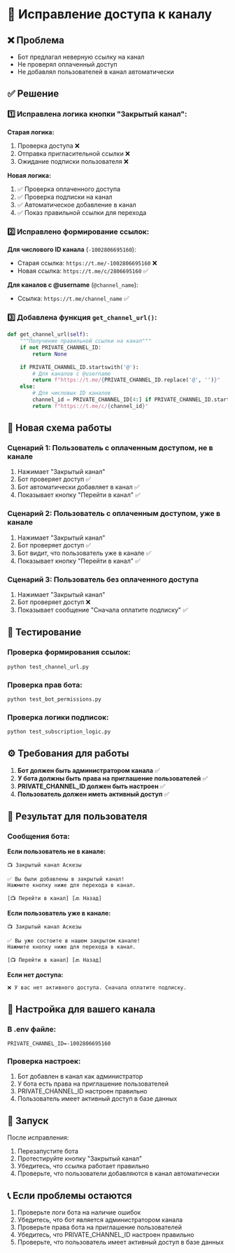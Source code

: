 # 🔧 Исправление доступа к каналу

## ❌ Проблема
- Бот предлагал неверную ссылку на канал
- Не проверял оплаченный доступ
- Не добавлял пользователей в канал автоматически

## ✅ Решение

### 1️⃣ Исправлена логика кнопки "Закрытый канал":

**Старая логика:**
1. Проверка доступа ❌
2. Отправка пригласительной ссылки ❌
3. Ожидание подписки пользователя ❌

**Новая логика:**
1. ✅ Проверка оплаченного доступа
2. ✅ Проверка подписки на канал
3. ✅ Автоматическое добавление в канал
4. ✅ Показ правильной ссылки для перехода

### 2️⃣ Исправлено формирование ссылок:

**Для числового ID канала** (`-1002806695160`):
- Старая ссылка: `https://t.me/-1002806695160` ❌
- Новая ссылка: `https://t.me/c/2806695160` ✅

**Для каналов с @username** (`@channel_name`):
- Ссылка: `https://t.me/channel_name` ✅

### 3️⃣ Добавлена функция `get_channel_url()`:

```python
def get_channel_url(self):
    """Получение правильной ссылки на канал"""
    if not PRIVATE_CHANNEL_ID:
        return None
    
    if PRIVATE_CHANNEL_ID.startswith('@'):
        # Для каналов с @username
        return f"https://t.me/{PRIVATE_CHANNEL_ID.replace('@', '')}"
    else:
        # Для числовых ID каналов
        channel_id = PRIVATE_CHANNEL_ID[4:] if PRIVATE_CHANNEL_ID.startswith('-100') else PRIVATE_CHANNEL_ID
        return f"https://t.me/c/{channel_id}"
```

## 🔄 Новая схема работы

### Сценарий 1: Пользователь с оплаченным доступом, не в канале
1. Нажимает "Закрытый канал"
2. Бот проверяет доступ ✅
3. Бот автоматически добавляет в канал ✅
4. Показывает кнопку "Перейти в канал" ✅

### Сценарий 2: Пользователь с оплаченным доступом, уже в канале
1. Нажимает "Закрытый канал"
2. Бот проверяет доступ ✅
3. Бот видит, что пользователь уже в канале ✅
4. Показывает кнопку "Перейти в канал" ✅

### Сценарий 3: Пользователь без оплаченного доступа
1. Нажимает "Закрытый канал"
2. Бот проверяет доступ ❌
3. Показывает сообщение "Сначала оплатите подписку" ✅

## 🧪 Тестирование

### Проверка формирования ссылок:
```bash
python test_channel_url.py
```

### Проверка прав бота:
```bash
python test_bot_permissions.py
```

### Проверка логики подписок:
```bash
python test_subscription_logic.py
```

## ⚙️ Требования для работы

1. **Бот должен быть администратором канала** ✅
2. **У бота должны быть права на приглашение пользователей** ✅
3. **PRIVATE_CHANNEL_ID должен быть настроен** ✅
4. **Пользователь должен иметь активный доступ** ✅

## 📱 Результат для пользователя

### Сообщения бота:

**Если пользователь не в канале:**
```
📺 Закрытый канал Аскезы

✅ Вы были добавлены в закрытый канал!
Нажмите кнопку ниже для перехода в канал.

[📺 Перейти в канал] [🔙 Назад]
```

**Если пользователь уже в канале:**
```
📺 Закрытый канал Аскезы

✅ Вы уже состоите в нашем закрытом канале!
Нажмите кнопку ниже для перехода в канал.

[📺 Перейти в канал] [🔙 Назад]
```

**Если нет доступа:**
```
❌ У вас нет активного доступа. Сначала оплатите подписку.
```

## 🔧 Настройка для вашего канала

### В .env файле:
```env
PRIVATE_CHANNEL_ID=-1002806695160
```

### Проверка настроек:
1. Бот добавлен в канал как администратор
2. У бота есть права на приглашение пользователей
3. PRIVATE_CHANNEL_ID настроен правильно
4. Пользователь имеет активный доступ в базе данных

## 🚀 Запуск

После исправления:
1. Перезапустите бота
2. Протестируйте кнопку "Закрытый канал"
3. Убедитесь, что ссылка работает правильно
4. Проверьте, что пользователи добавляются в канал автоматически

## 📞 Если проблемы остаются

1. Проверьте логи бота на наличие ошибок
2. Убедитесь, что бот является администратором канала
3. Проверьте права бота на приглашение пользователей
4. Убедитесь, что PRIVATE_CHANNEL_ID настроен правильно
5. Проверьте, что пользователь имеет активный доступ в базе данных
